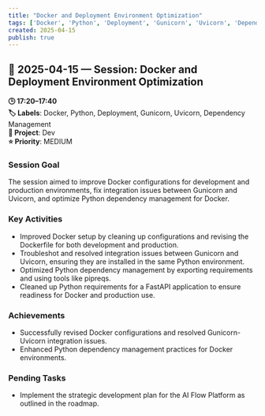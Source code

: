 ```yaml
---
title: "Docker and Deployment Environment Optimization"
tags: ['Docker', 'Python', 'Deployment', 'Gunicorn', 'Uvicorn', 'Dependency Management']
created: 2025-04-15
publish: true
---
```


## 📅 2025-04-15 — Session: Docker and Deployment Environment Optimization

**🕒 17:20–17:40**  
**🏷️ Labels**: Docker, Python, Deployment, Gunicorn, Uvicorn, Dependency Management  
**📂 Project**: Dev  
**⭐ Priority**: MEDIUM  


### Session Goal
The session aimed to improve Docker configurations for development and production environments, fix integration issues between Gunicorn and Uvicorn, and optimize Python dependency management for Docker.

### Key Activities
- Improved Docker setup by cleaning up configurations and revising the Dockerfile for both development and production.
- Troubleshot and resolved integration issues between Gunicorn and Uvicorn, ensuring they are installed in the same Python environment.
- Optimized Python dependency management by exporting requirements and using tools like pipreqs.
- Cleaned up Python requirements for a FastAPI application to ensure readiness for Docker and production use.

### Achievements
- Successfully revised Docker configurations and resolved Gunicorn-Uvicorn integration issues.
- Enhanced Python dependency management practices for Docker environments.

### Pending Tasks
- Implement the strategic development plan for the AI Flow Platform as outlined in the roadmap.
